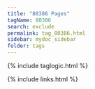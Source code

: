 ```yaml
---
title: "80386 Pages"
tagName: 80386
search: exclude
permalink: tag_80386.html
sidebar: mydoc_sidebar
folder: tags
---
```

{% include taglogic.html %}

{% include links.html %}

